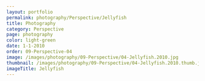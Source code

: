 ```yaml
---
layout: portfolio
permalink: photography/Perspective/Jellyfish
title: Photography
category: Perspective
page: photography
color: light-green
date: 1-1-2010
order: 09-Perspective-04
image: /images/photography/09-Perspective/04-Jellyfish.2010.jpg
thumbnail: /images/photography/09-Perspective/04-Jellyfish.2010.thumb.jpg
imageTitle: Jellyfish
---
```

